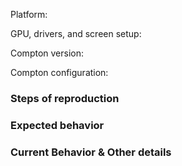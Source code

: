 <!-- The template below is for reporting bugs. For feature requests and others, feel free to delete irrelevant entries. -->

Platform: <!-- Example: Ubuntu Desktop 17.04 amd64 -->

GPU, drivers, and screen setup: <!-- Example: NVidia GTX 670, nvidia-drivers 381.09, two monitors configured side-by-side with xrandr -->

Compton version: <!-- Example: 0.1~beta2+20150922-1 from the official repository -->

Compton configuration: <!-- Put the configuration on your preferred pastebin service and place the link here, or directly paste it to the bottom of the issue. -->

### Steps of reproduction

<!-- Please describe the quickest way to reliably reproduce the issue, step by step. With unclear descriptions we might not able to reproduce it, thus would not be able to diagnose or fix the issue. -->

### Expected behavior

<!-- Please describe what the expected behavior is in the case. Sometimes people incorrectly perceive normal behaviors as bugs, and in some other cases we do not expect the same thing as you do, so telling us what you are expecting would be helpful. -->

### Current Behavior & Other details

<!-- Please describe what is the result after following the steps of the reproductions above, in what other cases the issue stops occurring, what you have tried to solve the issue, and what guesses you have on the cause of the issue, etc. -->
